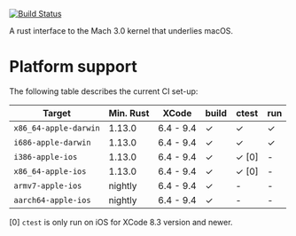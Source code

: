 [![Build Status](https://travis-ci.org/fitzgen/mach.png?branch=master)](https://travis-ci.org/fitzgen/mach)

A rust interface to the Mach 3.0 kernel that underlies macOS.

# Platform support

The following table describes the current CI set-up:

| Target                | Min. Rust |   XCode   | build | ctest | run |
|-----------------------|-----------|-----------|-------|-------|-----|
| `x86_64-apple-darwin` |  1.13.0   | 6.4 - 9.4 | ✓     | ✓     | ✓   | 
| `i686-apple-darwin`   |  1.13.0   | 6.4 - 9.4 | ✓     | ✓     | ✓   |
| `i386-apple-ios`      |  1.13.0   | 6.4 - 9.4 | ✓     | ✓ [0] | -   |
| `x86_64-apple-ios`    |  1.13.0   | 6.4 - 9.4 | ✓     | ✓ [0] | -   |
| `armv7-apple-ios`     |  nightly  | 6.4 - 9.4 | ✓     | -     | -   |
| `aarch64-apple-ios`   |  nightly  | 6.4 - 9.4 | ✓     | -     | -   |

[0] `ctest` is only run on iOS for XCode 8.3 version and newer.
